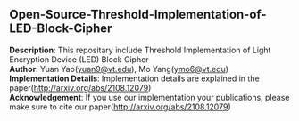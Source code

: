 ## Open-Source-Threshold-Implementation-of-LED-Block-Cipher 
**Description**: This repositary include Threshold Implementation of Light Encryption Device (LED) Block Cipher  <br />
**Author**: Yuan Yao(yuan9@vt.edu), Mo Yang(ymo6@vt.edu) <br />
**Implementation Details**: Implementation details are explained in the paper(http://arxiv.org/abs/2108.12079) <br />
**Acknowledgement**: If you use our implementation your publications, please make sure to cite our paper(http://arxiv.org/abs/2108.12079)<br />
